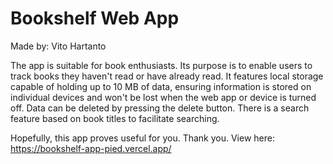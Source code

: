 # Bookshelf Web App
Made by: Vito Hartanto

The app is suitable for book enthusiasts. Its purpose is to enable users to track books they haven't read or have already read. It features local storage capable of holding up to 10 MB of data, ensuring information is stored on individual devices and won't be lost when the web app or device is turned off. Data can be deleted by pressing the delete button. There is a search feature based on book titles to facilitate searching.

Hopefully, this app proves useful for you. Thank you.
View here: https://bookshelf-app-pied.vercel.app/

